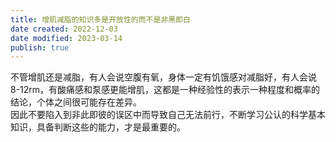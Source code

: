 ```yaml
---
title: 增肌减脂的知识多是开放性的而不是非黑即白
date created: 2022-12-03
date modified: 2023-03-14
publish: true
---
```


不管增肌还是减脂，有人会说空腹有氧，身体一定有饥饿感对减脂好，有人会说8-12rm，有酸痛感和泵感更能增肌，这都是一种经验性的表示一种程度和概率的结论，个体之间很可能存在差异。  
因此不要陷入到非此即彼的误区中而导致自己无法前行，不断学习公认的科学基本知识，具备判断这些的能力，才是最重要的。